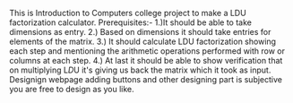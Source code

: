 This is Introduction to Computers college project to make a LDU factorization calculator.
Prerequisites:-
  1.)It should be able to take dimensions as entry.
  2.) Based on dimensions it should take entries for elements of the matrix.
  3.) It should calculate LDU factorization showing each step and mentioning the arithmetic operations performed with row or columns at each step.
  4.) At last it should be able to show verification that on multiplying L*D*U it's giving us back the matrix which it took as input.
Designign webpage adding buttons and other designing part is subjective you are free to design as you like.
